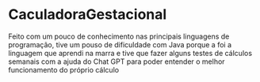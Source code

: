 # CaculadoraGestacional
Feito com um pouco de conhecimento nas principais linguagens de programação, tive um pouso de dificuldade com Java porque a foi a linguagem que aprendi na marra e tive que fazer alguns testes de cálculos semanais com a ajuda do Chat GPT para poder entender o melhor funcionamento do próprio cálculo
